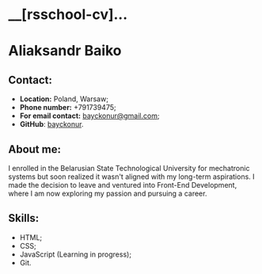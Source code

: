 # __[rsschool-cv]...

# __Aliaksandr Baiko__

## Contact:
- __Location:__ Poland, Warsaw;
- __Phone number:__ +791739475;
- __For email contact:__ bayckonur@gmail.com;
- __GitHub__: [bayckonur](https://github.com/bayckonur).

## __About me__:
I enrolled in the Belarusian State Technological University for mechatronic systems but soon realized it wasn't aligned with my long-term aspirations. I made the decision to leave and ventured into Front-End Development, where I am now exploring my passion and pursuing a career.

## __Skills:__
- HTML;
- CSS;
- JavaScript (Learning in progress);
- Git.
